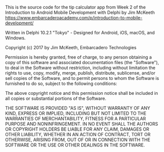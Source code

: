 This is the source code for the tip calculator app from Week 2 of the 
Introduction to Android Mobile Development with Delphi by Jim McKeeth
https://www.embarcaderoacademy.com/p/introduction-to-mobile-development/

Written in Delphi 10.2.1 "Tokyo" - Designed for Android, iOS, macOS, and Windows. 

Copyright (c) 2017 by Jim McKeeth, Embarcadero Technologies

Permission is hereby granted, free of charge, to any person obtaining a copy of 
this software and associated documentation files (the "Software"), to deal in the 
Software without restriction, including without limitation the rights to use, 
copy, modify, merge, publish, distribute, sublicense, and/or sell copies of the 
Software, and to permit persons to whom the Software is furnished to do so, 
subject to the following conditions:

The above copyright notice and this permission notice shall be included in all 
copies or substantial portions of the Software.

THE SOFTWARE IS PROVIDED "AS IS", WITHOUT WARRANTY OF ANY KIND, EXPRESS OR IMPLIED,
 INCLUDING BUT NOT LIMITED TO THE WARRANTIES OF MERCHANTABILITY, FITNESS FOR A 
PARTICULAR PURPOSE AND NONINFRINGEMENT. IN NO EVENT SHALL THE AUTHORS OR COPYRIGHT 
HOLDERS BE LIABLE FOR ANY CLAIM, DAMAGES OR OTHER LIABILITY, WHETHER IN AN ACTION 
OF CONTRACT, TORT OR OTHERWISE, ARISING FROM, OUT OF OR IN CONNECTION WITH THE 
SOFTWARE OR THE USE OR OTHER DEALINGS IN THE SOFTWARE.